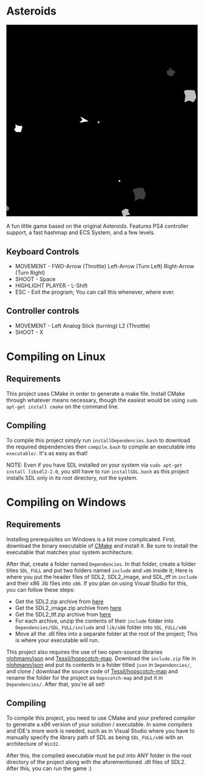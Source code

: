 # Asteroids
![Asteroids GIF](preview/Asteroids.gif)

A fun little game based on the original Asteroids. Features PS4 controller support, a fast hashmap and ECS System, and a few levels.


## Keyboard Controls

  * MOVEMENT - FWD-Arrow (Throttle) Left-Arrow (Turn Left) Right-Arrow (Turn Right)
  * SHOOT - Space
  * HIGHLIGHT PLAYER - L-Shift
  * ESC - Exit the program; You can call this whenever, where ever.

## Controller controls

  * MOVEMENT - Left Analog Stick (turning) L2 (Throttle)
  * SHOOT - X


# Compiling on Linux
## Requirements
This project uses CMake in order to generate a make file. Install CMake through whatever means necessary, though the easiest would be using `sudo apt-get install cmake` on the command line. 

## Compiling
To compile this project simply run `installDependencies.bash` to download the required dependencies then `compile.bash` to compile an executable into `executable/`. It's as easy as that! 

NOTE: Even if you have SDL installed on your system via `sudo apt-get install libsdl2-2.0`, you still have to run `installSDL.bash` as this project installs SDL only in its root directory, not the system. 

# Compiling on Windows
## Requirements
Installing prerequisites on Windows is a bit more complicated. First, download the binary executable of [CMake](https://cmake.org/) and install it. Be sure to install the executable that matches your system architecture.

After that, create a folder named `Dependencies`. In that folder, create a folder titles `SDL_FULL` and put two folders named `include` and `x86` inside it; Here is where you put the header files of SDL2, SDL2_image, and SDL_tff in `include` and their x86 .lib files into `x86`. If you plan on using Visual Studio for this, you can follow these steps:
* Get the SDL2.zip archive from [here](https://www.libsdl.org/release/SDL2-devel-2.0.14-VC.zip)
* Get the SDL2_image.zip archive from [here](https://www.libsdl.org/projects/SDL_image/release/SDL2_image-devel-2.0.5-VC.zip)
* Get the SDL2_ttf.zip archive from [here](https://www.libsdl.org/projects/SDL_ttf/release/SDL2_ttf-devel-2.0.15-VC.zip)
* For each archive, unzip the contents of their `include` folder into `Dependencies/SDL_FULL/include` and `lib/x86` folder into `SDL_FULL/x86`
* Move all the .dll files into a separate folder at the root of the project; This is where your executable will run. 

This project also requires the use of two open-source libraries [nlohmann/json](https://github.com/nlohmann/json) and [Tessil/hopscotch-map](https://github.com/Tessil/hopscotch-map). Download the `include.zip` file in [nlohmann/json](https://github.com/nlohmann/json) and put its contents in a folder titled `json` in `Dependencies/`, and clone / download the source code of [Tessil/hopscotch-map](https://github.com/Tessil/hopscotch-map) and rename the folder for the project as `hopscotch-map` and put it in `Dependencies/`. After that, you're all set!

## Compiling
To compile this project, you need to use CMake and your prefered compiler to generate a x86 version of your solution / executable. In some compilers and IDE's more work is needed, such as in Visual Studio where you have to manually specify the library path of SDL as being `SDL_FULL/x86` with an architecture of `Win32`.

After this, the compiled executable must be put into ANY folder in the root directory of the project along with the aforementioned .dll files of SDL2. After this, you can run the game :)
